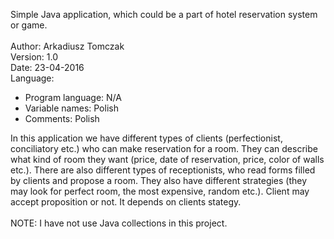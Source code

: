 Simple Java application, which could be a part of hotel reservation system or game. </br>
</br>
Author: Arkadiusz Tomczak</br>
Version: 1.0</br>
Date: 23-04-2016</br>
Language:
 - Program language: N/A
 - Variable names: Polish
 - Comments: Polish

In this application we have different types of clients (perfectionist, conciliatory etc.)
who can make reservation for a room. They can describe what kind of room they want (price,
date of reservation, price, color of walls etc.). There are also different types of receptionists,
who read forms filled by clients and propose a room. They also have different strategies
(they may look for perfect room, the most expensive, random etc.). Client may accept proposition or not.
It depends on clients stategy.
</br></br>
NOTE: I have not use Java collections in this project.
